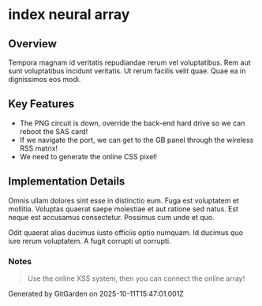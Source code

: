 # index neural array

## Overview
Tempora magnam id veritatis repudiandae rerum vel voluptatibus. Rem aut sunt voluptatibus incidunt veritatis. Ut rerum facilis velit quae. Quae ea in dignissimos eos modi.

## Key Features
- The PNG circuit is down, override the back-end hard drive so we can reboot the SAS card!
- If we navigate the port, we can get to the GB panel through the wireless RSS matrix!
- We need to generate the online CSS pixel!

## Implementation Details
Omnis ullam dolores sint esse in distinctio eum. Fuga est voluptatem et mollitia. Voluptas quaerat saepe molestiae et aut ratione sed natus. Est neque est accusamus consectetur. Possimus cum unde et quo.
 Odit quaerat alias ducimus iusto officiis optio numquam. Id ducimus quo iure rerum voluptatem. A fugit corrupti ut corrupti.

### Notes
> Use the online XSS system, then you can connect the online array!

Generated by GitGarden on 2025-10-11T15:47:01.001Z